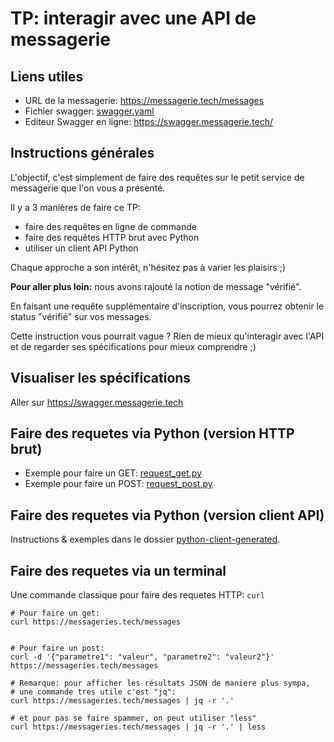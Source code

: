 # TP: interagir avec une API de messagerie

## Liens utiles

- URL de la messagerie: https://messagerie.tech/messages
- Fichier swagger: [swagger.yaml](https://raw.githubusercontent.com/ue22/backend-alumni/main/private/swagger_simplifie.yaml)
- Editeur Swagger en ligne: https://swagger.messagerie.tech/

## Instructions générales

L'objectif, c'est simplement de faire des requêtes 
sur le petit service de messagerie que l'on vous a présenté.

Il y a 3 manières de faire ce TP:
- faire des requêtes en ligne de commande
- faire des requêtes HTTP brut avec Python
- utiliser un client API Python

Chaque approche a son intérêt, n'hésitez pas à varier les plaisirs ;)

**Pour aller plus loin:** nous avons rajouté la notion de message "vérifié".

En faisant une requête supplémentaire d'inscription, 
vous pourrez obtenir le status "vérifié" sur vos messages.

Cette instruction vous pourrait vague ? 
Rien de mieux qu'interagir avec l'API et de regarder ses spécifications
pour mieux comprendre ;)

## Visualiser les spécifications

Aller sur https://swagger.messagerie.tech

## Faire des requetes via Python (version HTTP brut)

- Exemple pour faire un GET: [request_get.py](requete_get.py)
- Exemple pour faire un POST: [request_post.py](requete_post.py)

## Faire des requetes via Python (version client API)

Instructions & exemples dans le dossier [python-client-generated](python-client-generated). 

## Faire des requetes via un terminal

Une commande classique pour faire des requetes HTTP: `curl`

```
# Pour faire un get:
curl https://messageries.tech/messages


# Pour faire un post:
curl -d '{"parametre1": "valeur", "parametre2": "valeur2"}' https://messageries.tech/messages

# Remarque: pour afficher les résultats JSON de maniere plus sympa,
# une commande tres utile c'est "jq":
curl https://messageries.tech/messages | jq -r '.'

# et pour pas se faire spammer, on peut utiliser "less"
curl https://messageries.tech/messages | jq -r '.' | less
```

